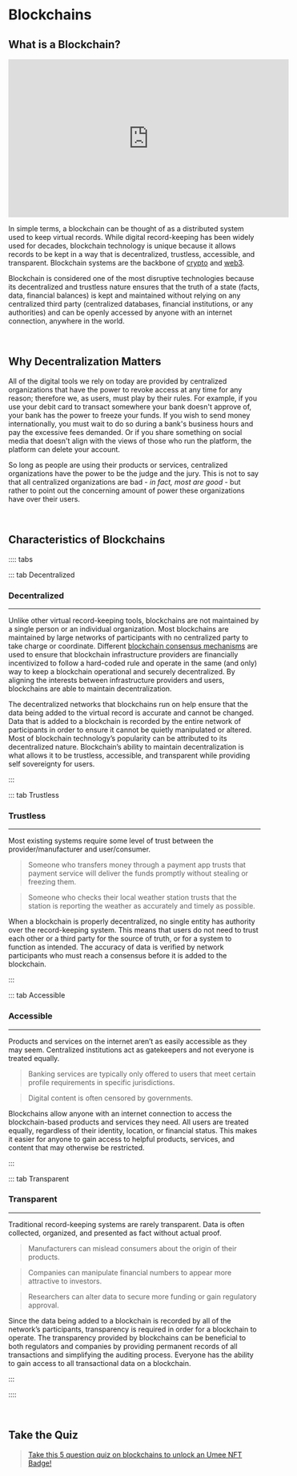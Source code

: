 # Blockchains

## What is a Blockchain?

<iframe width="560" height="315" src="https://www.youtube.com/embed/f5RIdR4n_gA" title="YouTube video player" frameborder="0" allow="accelerometer; autoplay; clipboard-write; encrypted-media; gyroscope; picture-in-picture" allowfullscreen></iframe>

In simple terms, a blockchain can be thought of as a distributed system used to keep virtual records. While digital record-keeping has been widely used for decades, blockchain technology is unique because it allows records to be kept in a way that is decentralized, trustless, accessible, and transparent. Blockchain systems are the backbone of [crypto](/learn-the-basics/crypto-basics/what-is-crypto) and [web3](/learn-the-basics/crypto-basics/what-is-web3).

Blockchain is considered one of the most disruptive technologies because its decentralized and trustless nature ensures that the truth of a state (facts, data, financial balances) is kept and maintained without relying on any centralized third party (centralized databases, financial institutions, or any authorities) and can be openly accessed by anyone with an internet connection, anywhere in the world.

<br>

## Why Decentralization Matters

All of the digital tools we rely on today are provided by centralized organizations that have the power to revoke access at any time for any reason; therefore we, as users, must play by their rules. For example, if you use your debit card to transact somewhere your bank doesn't approve of, your bank has the power to freeze your funds. If you wish to send money internationally, you must wait to do so during a bank's business hours and pay the excessive fees demanded. Or if you share something on social media that doesn't align with the views of those who run the platform, the platform can delete your account.

So long as people are using their products or services, centralized organizations have the power to be the judge and the jury. This is not to say that all centralized organizations are bad - _in fact, most are good_ - but rather to point out the concerning amount of power these organizations have over their users. 

<br>

## Characteristics of Blockchains

:::: tabs

::: tab Decentralized

### Decentralized

****

Unlike other virtual record-keeping tools, blockchains are not maintained by a single person or an individual organization. Most blockchains are maintained by large networks of participants with no centralized party to take charge or coordinate. Different [blockchain consensus mechanisms](/learn-the-basics/blockchain-basics/types-of-blockchains) are used to ensure that blockchain infrastructure providers are financially incentivized to follow a hard-coded rule and operate in the same (and only) way to keep a blockchain operational and securely decentralized. By aligning the interests between infrastructure providers and users, blockchains are able to maintain decentralization.

The decentralized networks that blockchains run on help ensure that the data being added to the virtual record is accurate and cannot be changed. Data that is added to a blockchain is recorded by the entire network of participants in order to ensure it cannot be quietly manipulated or altered. Most of blockchain technology’s popularity can be attributed to its decentralized nature. Blockchain’s ability to maintain decentralization is what allows it to be trustless, accessible, and transparent while providing self sovereignty for users.

:::

::: tab Trustless

### Trustless

****

Most existing systems require some level of trust between the provider/manufacturer and user/consumer.

> Someone who transfers money through a payment app trusts that payment service will deliver the funds promptly without stealing or freezing them.

> Someone who checks their local weather station trusts that the station is reporting the weather as accurately and timely as possible.

When a blockchain is properly decentralized, no single entity has authority over the record-keeping system. This means that users do not need to trust each other or a third party for the source of truth, or for a system to function as intended. The accuracy of data is verified by network participants who must reach a consensus before it is added to the blockchain.

:::

::: tab Accessible

### Accessible

****

Products and services on the internet aren’t as easily accessible as they may seem. Centralized institutions act as gatekeepers and not everyone is treated equally.

> Banking services are typically only offered to users that meet certain profile requirements in specific jurisdictions.

> Digital content is often censored by governments.

Blockchains allow anyone with an internet connection to access the blockchain-based products and services they need. All users are treated equally, regardless of their identity, location, or financial status. This makes it easier for anyone to gain access to helpful products, services, and content that may otherwise be restricted.

:::

::: tab Transparent

### Transparent

****

Traditional record-keeping systems are rarely transparent. Data is often collected, organized, and presented as fact without actual proof. 

> Manufacturers can mislead consumers about the origin of their products.

> Companies can manipulate financial numbers to appear more attractive to investors.

> Researchers can alter data to secure more funding or gain regulatory approval.

Since the data being added to a blockchain is recorded by all of the network’s participants, transparency is required in order for a blockchain to operate. The transparency provided by blockchains can be beneficial to both regulators and companies by providing permanent records of all transactions and simplifying the auditing process. Everyone has the ability to gain access to all transactional data on a blockchain.

:::

::::

<br>

## Take the Quiz

> [Take this 5 question quiz on blockchains to unlock an Umee NFT Badge!](https://forms.gle/e2jDRHEMH8xrQDtw5)